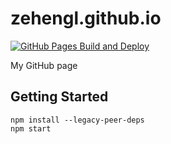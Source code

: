 # zehengl.github.io

[![GitHub Pages Build and Deploy](https://github.com/zehengl/zehengl.github.io/actions/workflows/gh-pages-build-deploy.yml/badge.svg)](https://github.com/zehengl/zehengl.github.io/actions/workflows/gh-pages-build-deploy.yml)

My GitHub page

## Getting Started

    npm install --legacy-peer-deps
    npm start
